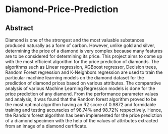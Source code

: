 # Diamond-Price-Prediction

## Abstract

Diamond is one of the strongest and the most valuable substances produced naturally as a form of carbon. However, unlike gold and silver, determining the price of a diamond is very complex because many features are to be considered for determining its price. This project aims to come up with the most efficient algorithm for the price prediction of diamonds. The algorithms such as Linear regression, XGBoost regressor, Decision trees, Random Forest regression and K-Neighbors regression are used to train the particular machine learning models on the diamond dataset for the prediction of diamond prices based on various attributes. The comparative analysis of various Machine Learning Regression models is done for the price prediction of any diamond. From the performance parameter values and analysis, it was found that the Random forest algorithm proved to be the most optimal algorithm having an R2 score of 0.9872 and formidable training and testing accuracies of 98.74% and 98.72% respectively. Hence, the Random forest algorithm has been implemented for the price prediction of a diamond specimen with the help of the values of attributes extracted from an image of a diamond certificate.
